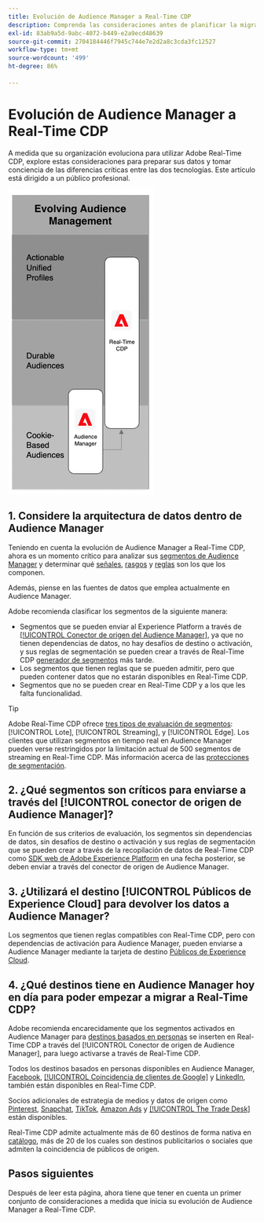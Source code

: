 ```yaml
---
title: Evolución de Audience Manager a Real-Time CDP
description: Comprenda las consideraciones antes de planificar la migración de Audience Manager a Adobe Real-Time CDP.
exl-id: 83ab9a5d-9abc-4072-b449-e2a9ecd48639
source-git-commit: 2704184446f7945c744e7e2d2a8c3cda3fc12527
workflow-type: tm+mt
source-wordcount: '499'
ht-degree: 86%

---
```


# Evolución de Audience Manager a Real-Time CDP

A medida que su organización evoluciona para utilizar Adobe Real-Time CDP, explore estas consideraciones para preparar sus datos y tomar conciencia de las diferencias críticas entre las dos tecnologías. Este artículo está dirigido a un público profesional.

![Diagrama de evolución de Audience Manager a Real-Time CDP](/help/rtcdp/assets/aam-to-rtcdp-evolution.png)

## 1. Considere la arquitectura de datos dentro de Audience Manager

Teniendo en cuenta la evolución de Audience Manager a Real-Time CDP, ahora es un momento crítico para analizar sus [segmentos de Audience Manager](https://experienceleague.adobe.com/docs/audience-manager/user-guide/features/segments/segments-purpose.html) y determinar qué [señales](https://experienceleague.adobe.com/docs/audience-manager/user-guide/features/data-explorer/data-explorer-understanding-signals.html), [rasgos](https://experienceleague.adobe.com/docs/audience-manager/user-guide/features/traits/trait-details-page.html) y [reglas](https://experienceleague.adobe.com/docs/audience-manager/user-guide/features/segments/segment-builder.html#segment-builder-section) son los que los componen.

Además, piense en las fuentes de datos que emplea actualmente en Audience Manager.

Adobe recomienda clasificar los segmentos de la siguiente manera:

* Segmentos que se pueden enviar al Experience Platform a través de [[!UICONTROL Conector de origen del Audience Manager]](/help/sources/connectors/adobe-applications/audience-manager.md), ya que no tienen dependencias de datos, no hay desafíos de destino o activación, y sus reglas de segmentación se pueden crear a través de Real-Time CDP [generador de segmentos](/help/segmentation/ui/segment-builder.md) más tarde.
* Los segmentos que tienen reglas que se pueden admitir, pero que pueden contener datos que no estarán disponibles en Real-Time CDP.
* Segmentos que no se pueden crear en Real-Time CDP y a los que les falta funcionalidad.

>[!TIP]
>
>Adobe Real-Time CDP ofrece [tres tipos de evaluación de segmentos](/help/segmentation/home.md#evaluate-segments): [!UICONTROL Lote], [!UICONTROL Streaming], y [!UICONTROL Edge]. Los clientes que utilizan segmentos en tiempo real en Audience Manager pueden verse restringidos por la limitación actual de 500 segmentos de streaming en Real-Time CDP. Más información acerca de las [protecciones de segmentación](/help/profile/guardrails.md).

## 2. ¿Qué segmentos son críticos para enviarse a través del [!UICONTROL conector de origen de Audience Manager]?

En función de sus criterios de evaluación, los segmentos sin dependencias de datos, sin desafíos de destino o activación y sus reglas de segmentación que se pueden crear a través de la recopilación de datos de Real-Time CDP como [SDK web de Adobe Experience Platform](/help/web-sdk/faq.md) en una fecha posterior, se deben enviar a través del conector de origen de Audience Manager.

## 3. ¿Utilizará el destino [!UICONTROL Públicos de Experience Cloud] para devolver los datos a Audience Manager?

Los segmentos que tienen reglas compatibles con Real-Time CDP, pero con dependencias de activación para Audience Manager, pueden enviarse a Audience Manager mediante la tarjeta de destino [Públicos de Experience Cloud](/help/destinations/catalog/adobe/experience-cloud-audiences.md).

## 4. ¿Qué destinos tiene en Audience Manager hoy en día para poder empezar a migrar a Real-Time CDP?

Adobe recomienda encarecidamente que los segmentos activados en Audience Manager para [destinos basados en personas](https://experienceleague.adobe.com/docs/audience-manager/user-guide/features/destinations/people-based/people-based-destinations-overview.html?lang=es) se inserten en Real-Time CDP a través del [!UICONTROL Conector de origen de Audience Manager], para luego activarse a través de Real-Time CDP.

Todos los destinos basados en personas disponibles en Audience Manager, [Facebook](/help/destinations/catalog/social/facebook.md), [[!UICONTROL Coincidencia de clientes de Google]](/help/destinations/catalog/advertising/google-customer-match.md) y [LinkedIn](/help/destinations/catalog/social/linkedin.md), también están disponibles en Real-Time CDP.

Socios adicionales de estrategia de medios y datos de origen como [Pinterest](/help/destinations/catalog/advertising/pinterest.md), [Snapchat](/help/destinations/catalog/advertising/snap-inc.md), [TikTok](/help/destinations/catalog/social/tiktok.md), [Amazon Ads](/help/destinations/catalog/advertising/amazon-ads.md) y [[!UICONTROL The Trade Desk]](/help/destinations/catalog/advertising/tradedesk.md) están disponibles.

Real-Time CDP admite actualmente más de 60 destinos de forma nativa en [catálogo](/help/destinations/catalog/overview.md), más de 20 de los cuales son destinos publicitarios o sociales que admiten la coincidencia de públicos de origen.

## Pasos siguientes

Después de leer esta página, ahora tiene que tener en cuenta un primer conjunto de consideraciones a medida que inicia su evolución de Audience Manager a Real-Time CDP.
